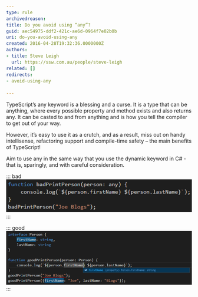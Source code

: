 ```yaml
---
type: rule
archivedreason: 
title: Do you avoid using “any”?
guid: aec54975-ddf2-421c-ae6d-0964f7e02b0b
uri: do-you-avoid-using-any
created: 2016-04-28T19:32:36.0000000Z
authors:
- title: Steve Leigh
  url: https://ssw.com.au/people/steve-leigh
related: []
redirects:
- avoid-using-any

---
```


TypeScript’s any keyword is a blessing and a curse.  It is a type that can be anything, where every possible property and method exists and also returns any. It can be casted to and from anything and is how you tell the compiler to get out of your way.

However, it’s easy to use it as a crutch, and as a result, miss out on handy intellisense, refactoring support and compile-time safety – the main benefits of TypeScript!

<!--endintro-->

Aim to use any in the same way that you use the dynamic keyword in C# - that is, sparingly, and with careful consideration.


::: bad  
![Figure: Bad example – I can pass anything into this method, so I get bad output at run time (“undefined undefined”)](any-bad.png)  
:::


::: good  
![Figure: Good example – using types means I get errors and intellisense support](any-good.png)  
:::
